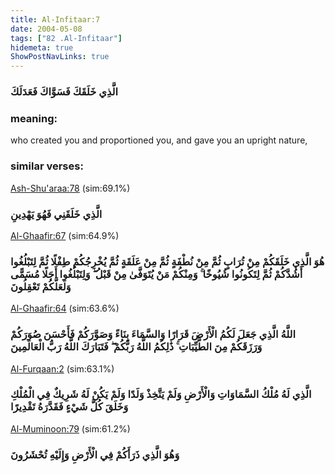 ```yaml
---
title: Al-Infitaar:7
date: 2004-05-08
tags: ["82 .Al-Infitaar"]
hidemeta: true 
ShowPostNavLinks: true 
---
```

### الَّذِي خَلَقَكَ فَسَوَّاكَ فَعَدَلَكَ
### meaning: 
who created you and proportioned you, and gave you an upright nature,
### similar verses: 

[Ash-Shu'araa:78](/26/78) (sim:69.1%)

### الَّذِي خَلَقَنِي فَهُوَ يَهْدِينِ

[Al-Ghaafir:67](/40/67) (sim:64.9%)

### هُوَ الَّذِي خَلَقَكُمْ مِنْ تُرَابٍ ثُمَّ مِنْ نُطْفَةٍ ثُمَّ مِنْ عَلَقَةٍ ثُمَّ يُخْرِجُكُمْ طِفْلًا ثُمَّ لِتَبْلُغُوا أَشُدَّكُمْ ثُمَّ لِتَكُونُوا شُيُوخًا ۚ وَمِنْكُمْ مَنْ يُتَوَفَّىٰ مِنْ قَبْلُ ۖ وَلِتَبْلُغُوا أَجَلًا مُسَمًّى وَلَعَلَّكُمْ تَعْقِلُونَ

[Al-Ghaafir:64](/40/64) (sim:63.6%)

### اللَّهُ الَّذِي جَعَلَ لَكُمُ الْأَرْضَ قَرَارًا وَالسَّمَاءَ بِنَاءً وَصَوَّرَكُمْ فَأَحْسَنَ صُوَرَكُمْ وَرَزَقَكُمْ مِنَ الطَّيِّبَاتِ ۚ ذَٰلِكُمُ اللَّهُ رَبُّكُمْ ۖ فَتَبَارَكَ اللَّهُ رَبُّ الْعَالَمِينَ

[Al-Furqaan:2](/25/2) (sim:63.1%)

### الَّذِي لَهُ مُلْكُ السَّمَاوَاتِ وَالْأَرْضِ وَلَمْ يَتَّخِذْ وَلَدًا وَلَمْ يَكُنْ لَهُ شَرِيكٌ فِي الْمُلْكِ وَخَلَقَ كُلَّ شَيْءٍ فَقَدَّرَهُ تَقْدِيرًا

[Al-Muminoon:79](/23/79) (sim:61.2%)

### وَهُوَ الَّذِي ذَرَأَكُمْ فِي الْأَرْضِ وَإِلَيْهِ تُحْشَرُونَ
